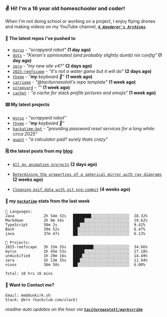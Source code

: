### ✌️ Hi! I'm a 16 year old homeschooler and coder!

When I'm not doing school or working on a project, I enjoy flying drones and making videos on my YouTube channel, [**_`A Wanderer's Archives`_**](https://youtube.com/@wanderer.archives).

#### 👷 The latest repos i've pushed to

- [`myrus`](https://github.com/taciturnaxolotl/myrus) - _"scrapyard robot"_ **(1 day ago)**
- [`dots`](https://github.com/taciturnaxolotl/dots) - _"Kieran's opinionated (and probably slightly dumb) nix config"_ **(1 day ago)**
- [`zera`](https://github.com/taciturnaxolotl/zera) - _"my new site v4?"_ **(2 days ago)**
- [`2025-reefscape`](https://github.com/df1317/2025-reefscape) - _"it's not a water game but it will do"_ **(2 days ago)**
- [`thyme`](https://github.com/taciturnaxolotl/thyme) - _"**my** keyboard 🫶"_ **(1 week ago)**
- [`carriage`](https://github.com/taciturnaxolotl/carriage) - _"@taciturnaxolotl's repo template"_ **(1 week ago)**
- [`scrapyard`](https://github.com/hackclub/scrapyard) - _""_ **(1 week ago)**
- [`cachet`](https://github.com/taciturnaxolotl/cachet) - _"a cache for slack profile pictures and emojis"_ **(1 week ago)**

#### ⌨️ My latest projects

- [`myrus`](https://github.com/taciturnaxolotl/myrus) - _"scrapyard robot"_
- [`thyme`](https://github.com/taciturnaxolotl/thyme) - _"**my** keyboard 🫶"_
- [`hackatime-bot`](https://github.com/taciturnaxolotl/hackatime-bot) - _"providing password reset services for a long while: circa 2025"_
- [`quant`](https://github.com/taciturnaxolotl/quant) - _"a calculator pad? surely thats crazy"_

#### 🗒️ the latest posts from my [blog](https://dunkirk.sh)

- [`All my animation projects`](https://dunkirk.sh/blog/my-animations/) **(2 days ago)**

- [`Determining the properties of a spherical mirror with ray diagrams`](https://dunkirk.sh/blog/spherical-ray-diagrams/) **(2 weeks ago)**

- [`Cleaning exif data with git pre-commit`](https://dunkirk.sh/blog/remove-exif-git-hook/) **(4 weeks ago)**



#### 📡 my [_`hackatime`_](https://waka.hackclub.com) stats from the last week

```text
💾 Languages:
Java             2h 54m 32s   ████████░░░░░░░░░░░░░░░░░  28.32%
Markdown         2h 0m 54s    █████░░░░░░░░░░░░░░░░░░░░  19.62%
TypeScript       58m 2s       ███░░░░░░░░░░░░░░░░░░░░░░  9.42%
Bash             39m 52s      ██░░░░░░░░░░░░░░░░░░░░░░░  6.47%
java             37m 47s      ██░░░░░░░░░░░░░░░░░░░░░░░  6.13%

💼 Projects:
2025-reefscape   3h 33m 35s   █████████░░░░░░░░░░░░░░░░  34.66%
myrus            1h 45m 53s   █████░░░░░░░░░░░░░░░░░░░░  17.18%
unduckified      1h 29m 16s   ████░░░░░░░░░░░░░░░░░░░░░  14.49%
zera             1h 13m 35s   ███░░░░░░░░░░░░░░░░░░░░░░  11.94%
nixos            36m 58s      ██░░░░░░░░░░░░░░░░░░░░░░░  6.00%

Total: 10 hrs 16 mins
```

#### 📮 Want to Contact me?

```text
Email: me@dunkirk.sh
Slack: @krn (hackclub.com/slack)
```

_readme auto updates on the hour via [**`taciturnaxolotl/markscribe`**](https://github.com/taciturnaxolotl/markscribe)_
